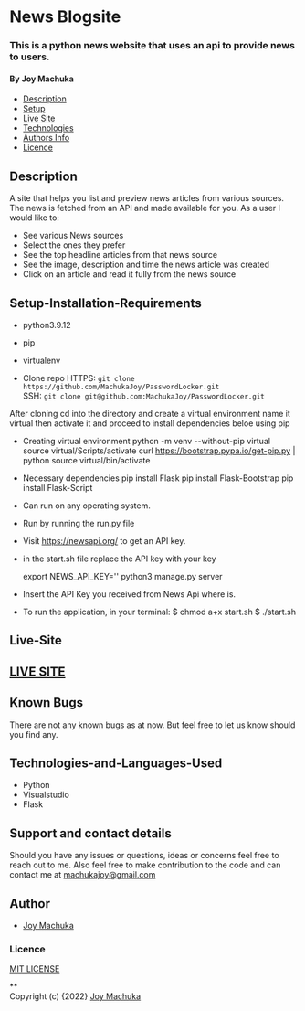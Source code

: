 # News Blogsite

### This is a python news website that uses an api to provide news to users.
#### By **Joy Machuka**

+ [Description](#Description)
+ [Setup](#Setup-Installation-Requirements)
+ [Live Site](#Live-Site)
+ [Technologies](#Technologies-and-Languages-Used)
+ [Authors Info](#Author)
+ [Licence](#Licence)

## Description

A site that helps you list and preview news articles from various sources. The news is fetched from an API and made available for you.
As a user I would like to:
* See various News sources
* Select the ones they prefer
* See the top headline articles from that news source
* See the image, description and time the news article was created
* Click on an article and read it fully from the news source


## Setup-Installation-Requirements
* python3.9.12
* pip
* virtualenv

* Clone repo
HTTPS: `git clone https://github.com/MachukaJoy/PasswordLocker.git`<br>
SSH: `git clone git@github.com:MachukaJoy/PasswordLocker.git`

After cloning cd into the directory and create a virtual environment name it virtual then activate it and proceed to install dependencies beloe using pip

* Creating virtual environment 
  python -m venv --without-pip virtual
  source virtual/Scripts/activate
  curl https://bootstrap.pypa.io/get-pip.py | python
  source virtual/bin/activate

* Necessary dependencies
pip install Flask
pip install Flask-Bootstrap
pip install Flask-Script
* Can run on any operating system.
* Run by running the run.py file<br>

* Visit https://newsapi.org/ to get an API key.
* in the start.sh file replace the API key with your key

  export NEWS_API_KEY='<Your-Api-Key>'
  python3 manage.py server
* Insert the API Key you received from News Api where <Your-Api-Key> is.

* To run the application, in your terminal:
  $ chmod a+x start.sh
  $ ./start.sh

## Live-Site
## [LIVE SITE](https://kelele-news.herokuapp.com/)

## Known Bugs
There are not any known bugs as at now. But feel free to let us know should you find any.

## Technologies-and-Languages-Used
* Python
* Visualstudio
* Flask

## Support and contact details
Should you have any issues or questions, ideas or concerns feel free to reach out to me. Also feel free to make contribution to the code and can contact me at machukajoy@gmail.com
## Author

- [Joy Machuka](https://github.com/MachukaJoy)
### Licence
[MIT LICENSE](https://github.com/MachukaJoy/PasswordLocker/blob/main/LICENSE)<br>

** <br>
Copyright (c) {2022} [Joy Machuka ](https://github.com/MachukaJoy)